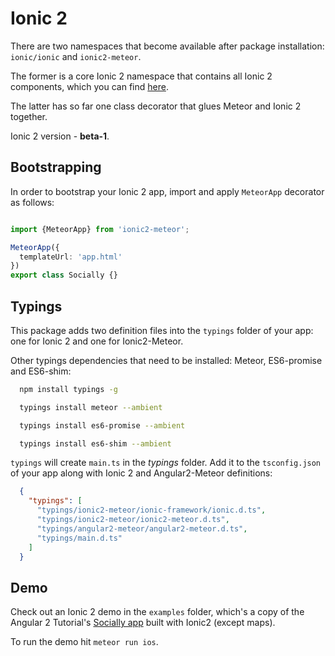 # Ionic 2

There are two namespaces that become available after package installation: `ionic/ionic` and `ionic2-meteor`.

The former is a core Ionic 2 namespace that contains all Ionic 2 components, which you can find [here](http://ionicframework.com/docs/v2/components/#overview).

The latter has so far one class decorator that glues Meteor and Ionic 2 together.

Ionic 2 version - **beta-1**.

## Bootstrapping

In order to bootstrap your Ionic 2 app, import and apply `MeteorApp` decorator as follows:

```ts

import {MeteorApp} from 'ionic2-meteor';

MeteorApp({
  templateUrl: 'app.html'
})
export class Socially {}

```

## Typings

This package adds two definition files into the `typings` folder of your app: one for Ionic 2 and one for Ionic2-Meteor.

Other typings dependencies that need to be installed: Meteor, ES6-promise and ES6-shim:

````bash
  npm install typings -g

  typings install meteor --ambient

  typings install es6-promise --ambient

  typings install es6-shim --ambient
````

`typings` will create `main.ts` in the _typings_ folder. Add it to the `tsconfig.json` of your app along with Ionic 2 and
Angular2-Meteor definitions:

````json
  {
    "typings": [
      "typings/ionic2-meteor/ionic-framework/ionic.d.ts",
      "typings/ionic2-meteor/ionic2-meteor.d.ts",
      "typings/angular2-meteor/angular2-meteor.d.ts",
      "typings/main.d.ts"
    ]
  }
````

## Demo

Check out an Ionic 2 demo in the `examples` folder, which's a copy of the Angular 2 Tutorial's [Socially app](https://github.com/Urigo/meteor-angular2.0-socially) built with Ionic2
(except maps). 

To run the demo hit `meteor run ios`.


